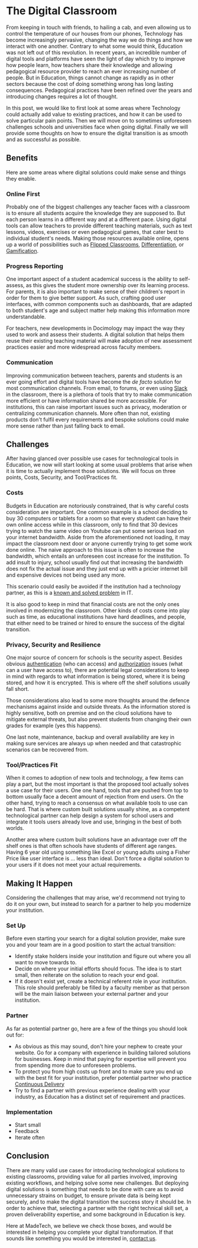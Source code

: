 # The Digital Classroom

From keeping in touch with friends, to hailing a cab, and even allowing us to
control the temperature of our houses from our phones, Technology has become
increasingly pervasive, changing the way we do things and how we interact with
one another. Contrary to what some would think, Education was not left out of
this revolution. In recent years, an incredible number of digital tools and
platforms have seen the light of day which try to improve how people learn, how
teachers share their knowledge and allowing pedagogical resource provider to
reach an ever increasing number of people. But in Education, things cannot
change as rapidly as in other sectors because the cost of doing something wrong
has long lasting consequences. Pedagogical practices have been refined over the
years and introducing changes requires a lot of thought.

In this post, we would like to first look at some areas where Technology could
actually add value to existing practices, and how it can be used to solve
particular pain points. Then we will move on to sometimes unforeseen challenges
schools and universities face when going digital. Finally we will provide some
thoughts on how to ensure the digital transition is as smooth and as successful
as possible.

## Benefits

Here are some areas where digital solutions could make sense and things they
enable.

### Online First

Probably one of the biggest challenges any teacher faces with a classroom is to
ensure all students acquire the knowledge they are supposed to. But each person
learns in a different way and at a different pace. Using digital tools can allow
teachers to provide different teaching materials, such as text lessons, videos,
exercises or even pedagogical games, that cater best to individual student's
needs. Making those resources available online, opens up a world of
possibilities such as [Flipped
Classrooms](https://en.wikipedia.org/wiki/Flipped_classroom),
[Differentiation](https://en.wikipedia.org/wiki/Differentiated_instruction), or
[Gamification](https://en.wikipedia.org/wiki/Gamification).

### Progress Reporting

One important aspect of a student academical success is the ability to 
self-assess, as this gives the student more ownership over its learning process.
For parents, it is also important to make sense of their children's report in
order for them to give better support. As such, crafting good user interfaces,
with common components such as dashboards, that are adapted to both student's
age and subject matter help making this information more understandable.

For teachers, new developments in Docimology may impact the way they used to
work and assess their students. A digital solution that helps them reuse their
existing teaching material will make adoption of new assessment practices easier
and more widespread across faculty members.


### Communication

Improving communication between teachers, parents and students is an ever going
effort and digital tools have become the _de facto_ solution for most communication
channels. From email, to forums, or even using [Slack](https://slack.com/) in
the classroom, there is a plethora of tools that try to make communication more
efficient or have information shared be more accessible. For institutions, this
can raise important issues such as privacy, moderation or centralizing
communication channels. More often than not, existing products don't fulfil
every requirements and bespoke solutions could make more sense rather than just
falling back to email.

## Challenges

After having glanced over possible use cases for technological tools in 
Education, we now will start looking at some usual problems that arise when
it is time to actually implement those solutions. We will focus on three points,
Costs, Security, and Tool/Practices fit.

### Costs

Budgets in Education are notoriously constrained, that is why careful costs
consideration are important. One common example is a school deciding to buy 30
computers or tablets for a room so that every student can have their own online
access while in this classroom, only to find that 30 devices trying to watch the
same video on Youtube can put some serious load on your internet bandwidth.
Aside from the aforementioned not loading, it may impact the classroom next door
or anyone currently trying to get some work done online. The naive approach to
this issue is often to increase the bandwidth, which entails an unforeseen cost
increase for the institution. To add insult to injury, school usually find out
that increasing the bandwidth does not fix the actual issue and they just end up
with a pricier internet bill and expensive devices not being used any more.

This scenario could easily be avoided if the institution had a technology
partner, as this is a [known and solved
problem](https://en.wikipedia.org/wiki/Quality_of_service) in IT.

It is also good to keep in mind that financial costs are not the only ones
involved in modernizing the classroom. Other kinds of costs come into play such
as time, as educational institutions have hard deadlines, and people, that
either need to be trained or hired to ensure the success of the digital
transition.

### Privacy, Security and Resilience

One major source of concern for schools is the security aspect. Besides obvious
[authentication](https://en.wikipedia.org/wiki/Authentication) (who can access)
and [authorization](https://en.wikipedia.org/wiki/Authorization) issues (what
can a user have access to), there are potential legal considerations to keep in
mind with regards to what information is being stored, where it is being stored,
and how it is encrypted. This is where off the shelf solutions usually fall
short.

Those considerations also lead to some more thoughts around the defence
mechanisms against inside and outside threats. As the information stored is
highly sensitive, both on premise and on the cloud solutions have to mitigate
external threats, but also prevent students from changing their own grades for
example (yes this happens).

One last note, maintenance, backup and overall availability are key in making
sure services are always up when needed and that catastrophic scenarios can be
recovered from.

### Tool/Practices Fit

When it comes to adoption of new tools and technology, a few items can play a
part, but the most important is that the proposed tool actually solves a use
case for their users. One one hand, tools that are pushed from top to bottom
usually face a decent amount of rejection from end users. On the other hand,
trying to reach a consensus on what available tools to use can be hard. That is
where custom built solutions usually shine, as a competent technological partner
can help design a system for school users and integrate it tools users already
love and use, bringing in the best of both worlds.

Another area where custom built solutions have an advantage over off the shelf
ones is that often schools have students of different age ranges. Having 6 year
old using something like Excel or young adults using a Fisher Price like user
interface is ... less than ideal. Don't force a digital solution to your users
if it does not meet your actual requirements.


## Making It Happen

Considering the challenges that may arise, we'd recommend not trying to do it on
your own, but instead to search for a partner to help you modernize your
institution.

### Set Up

Before even starting your search for a digital solution provider, make sure you
and your team are in a good position to start the actual transition:

- Identify stake holders inside your institution and figure out where you all
  want to move towards to.
- Decide on where your initial efforts should focus. The idea is to start small,
  then reiterate on the solution to reach your end goal.
- If it doesn't exist yet, create a technical referent role in your institution.
  This role should preferably be filled by a faculty member as that person will
  be the main liaison between your external partner and your institution.

### Partner

As far as potential partner go, here are a few of the things you should look out
for:

- As obvious as this may sound, don't hire your nephew to create your website.
  Go for a company with experience in building tailored solutions for
  businesses. Keep in mind that paying for expertise will prevent you from
  spending more due to unforeseen problems.
- To protect you from high costs up front and to make sure you end up with the
  best fit for your institution, prefer potential partner who practice
[Continuous Delivery](https://en.wikipedia.org/wiki/Continuous_delivery)
- Try to find a partner with previous experience dealing with your industry, as
  Education has a distinct set of requirement and practices.

### Implementation
- Start small
- Feedback
- Iterate often

## Conclusion

There are many valid use cases for introducing technological solutions to
existing classrooms, providing value for all parties involved, improving
existing workflows, and helping solve some new challenges. But deploying digital
solutions is something that needs to be done with care as to avoid unnecessary
strains on budget, to ensure private data is being kept securely, and to make
the digital transition the success story it should be. In order to achieve that,
selecting a partner with the right technical skill set, a proven deliverability
expertise, and some background in Education is key.

Here at MadeTech, we believe we check those boxes, and would be interested in
helping you complete your digital transformation. If that sounds like something
you would be interested in, [contact us](https://www.madetech.com/contact).

